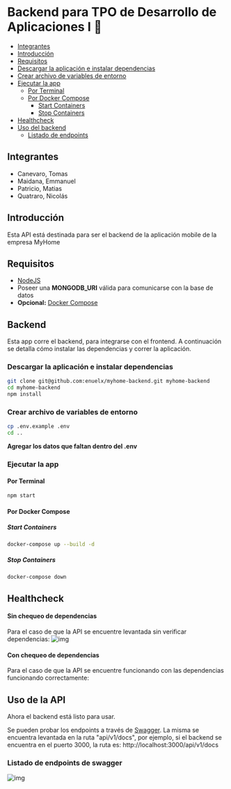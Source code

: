 # Backend para TPO de Desarrollo de Aplicaciones I :rocket:

- [Integrantes](#integrantes)
- [Introducción](#introducción)  
- [Requisitos](#requisitos) 
- [Descargar la aplicación e instalar dependencias](#descargar-la-aplicación-e-instalar-dependencias)
- [Crear archivo de variables de entorno](#crear-archivo-de-variables-de-entorno) 
- [Ejecutar la app](#ejecutar-la-app) 
    * [Por Terminal](#por-terminal) 
    * [Por Docker Compose](#por-docker-compose) 
        * [Start Containers](#start-containers) 
        * [Stop Containers](#stop-containers) 
- [Healthcheck](#healthcheck-backend) 
- [Uso del backend](#uso-del-backend)
    * [Listado de endpoints](#listado-de-endpoints-de-swagger) 

## Integrantes
- Canevaro, Tomas
- Maidana, Emmanuel
- Patricio, Matias
- Quatraro, Nicolás
 
## Introducción

Esta API está destinada para ser el backend de la aplicación mobile de la empresa MyHome

## Requisitos
- [NodeJS](https://nodejs.org/en/download/)
- Poseer una <b>MONGODB_URI</b> válida para comunicarse con la base de datos
- <b>Opcional:</b> [Docker Compose](https://docs.docker.com/compose/install/)

## Backend
Esta app corre el backend, para integrarse con el frontend. A continuación se detalla cómo instalar las dependencias y correr la aplicación.

### Descargar la aplicación e instalar dependencias

```bash
git clone git@github.com:enuelx/myhome-backend.git myhome-backend
cd myhome-backend
npm install
```

### Crear archivo de variables de entorno
```bash
cp .env.example .env
cd ..
```

<b>Agregar los datos que faltan dentro del .env</b>

### Ejecutar la app
#### Por Terminal
```bash
npm start
```

#### Por Docker Compose

##### Start Containers
```bash
docker-compose up --build -d
```
##### Stop Containers

```bash
docker-compose down
```

## Healthcheck
#### Sin chequeo de dependencias
Para el caso de que la API se encuentre levantada sin verificar dependencias:
![img]()

#### Con chequeo de dependencias 
Para el caso de que la API se encuentre funcionando con las dependencias funcionando correctamente:

## Uso de la API
Ahora el backend está listo para usar.

Se pueden probar los endpoints a través de [Swagger](https://swagger.io/). La misma se encuentra levantada en la ruta "api/v1/docs", por ejemplo, si el backend se encuentra en el puerto 3000, la ruta es: http://localhost:3000/api/v1/docs

### Listado de endpoints de swagger
![img]()
